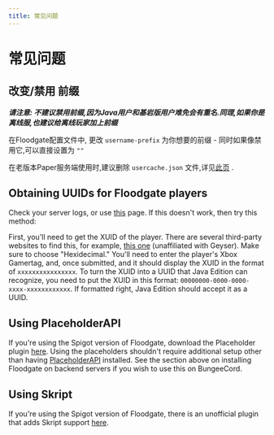 ```yaml
---
title: 常见问题
---
```


# 常见问题

## 改变/禁用 前缀

***请注意: 不建议禁用前缀,因为Java用户和基岩版用户难免会有重名.同理,如果你是离线服,也建议给离线玩家加上前缀***

在Floodgate配置文件中, 更改 `username-prefix` 为你想要的前缀 - 同时如果像禁用它,可以直接设置为 `""`

在老版本Paper服务端使用时,建议删除 `usercache.json` 文件,详见[此页](/floodgate/issues/#更改基岩版前缀后不生效) .

## Obtaining UUIDs for Floodgate players
Check your server logs, or use [this](https://uuid.kejona.dev/) page. If this doesn't work, then try this method:

First, you'll need to get the XUID of the player. There are several third-party websites to find this, for example, [this one](https://www.cxkes.me/xbox/xuid) (unaffiliated with Geyser). Make sure to choose "Hexidecimal." You'll need to enter the player's Xbox Gamertag, and, once submitted, and it should display the XUID in the format of `xxxxxxxxxxxxxxxx`. To turn the XUID into a UUID that Java Edition can recognize, you need to put the XUID in this format: `00000000-0000-0000-xxxx-xxxxxxxxxxxx`. If formatted right, Java Edition should accept it as a UUID.

## Using PlaceholderAPI
If you're using the Spigot version of Floodgate, download the Placeholder plugin [here](https://github.com/rtm516/FloodgatePlaceholders/). Using the placeholders shouldn't require additional setup other than having [PlaceholderAPI](https://www.spigotmc.org/resources/6245/) installed. See the section above on installing Floodgate on backend servers if you wish to use this on BungeeCord.

## Using Skript
If you're using the Spigot version of Floodgate, there is an unofficial plugin that adds Skript support [here](https://github.com/Camotoy/floodgate-skript). 
